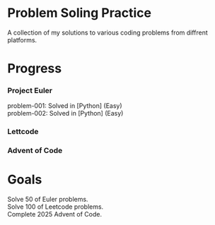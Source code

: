 # Problem Soling Practice

A collection of my solutions to various coding problems from diffrent platforms.

# Progress

### Project Euler

problem-001: Solved in [Python] (Easy) <br />
problem-002: Solved in [Python] (Easy)


### Lettcode


### Advent of Code


# Goals

Solve 50 of Euler problems. <br />
Solve 100 of Leetcode problems. <br />
Complete 2025 Advent of Code.
